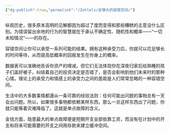```yaml
---
{"dg-publish":true,"permalink":"/Zettels/足够大的容错空间/"}
---
```



纵观历史，很多原本高明的见解都因为超过了度而变得和那些糟糕的主意没什么区别。为错误留出余地的行为的智慧就在于承认不确定性、随机性和概率——“一切未知情况”——的存在。

容错空间让你可以承受一系列可能的结果。拥有这种承受力后，你就可以花足够长的时间等待，从而提高低概率的回报发生在你身上的概率。

数据表可以准确地告诉你资产的增减，但它们无法体现你在深夜归家后给熟睡的孩子们盖好被子，纠结着自己的投资决定是否错了，是否会影响到他们未来时的那种心情。理论上的承受力和情感上的承受力之间的差距是人们常常忽略的一种容错空间。

生活中的大多数事情都遵从一条可靠的经验法则：任何可能出问题的事物总有一天会出问题。所以，如果很多事物都依赖某样东西，那么一旦这样东西出了问题，你就只能等着灾难降临了。这就是单点故障的含义。

金钱方面，隐患最大的单点故障便是短期开支全部依靠工资，而没有在计划中的开支和将来可能需要的开支之间用存款来建立缓冲空间。
